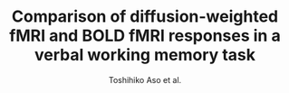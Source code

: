 ---
cat: ciel
subcat: neurophysics
bestof: false
author: Toshihiko Aso et al.
title: Comparison of diffusion-weighted fMRI and BOLD fMRI responses in a verbal working memory task
journal: Neuroimage
year: 2013
type: article
doi: 10.1016/j.neuroimage.2012.11.005
---
